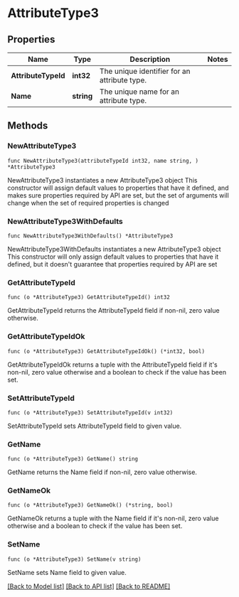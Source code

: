 # AttributeType3

## Properties

Name | Type | Description | Notes
------------ | ------------- | ------------- | -------------
**AttributeTypeId** | **int32** | The unique identifier for an attribute type. | 
**Name** | **string** | The unique name for an attribute type. | 

## Methods

### NewAttributeType3

`func NewAttributeType3(attributeTypeId int32, name string, ) *AttributeType3`

NewAttributeType3 instantiates a new AttributeType3 object
This constructor will assign default values to properties that have it defined,
and makes sure properties required by API are set, but the set of arguments
will change when the set of required properties is changed

### NewAttributeType3WithDefaults

`func NewAttributeType3WithDefaults() *AttributeType3`

NewAttributeType3WithDefaults instantiates a new AttributeType3 object
This constructor will only assign default values to properties that have it defined,
but it doesn't guarantee that properties required by API are set

### GetAttributeTypeId

`func (o *AttributeType3) GetAttributeTypeId() int32`

GetAttributeTypeId returns the AttributeTypeId field if non-nil, zero value otherwise.

### GetAttributeTypeIdOk

`func (o *AttributeType3) GetAttributeTypeIdOk() (*int32, bool)`

GetAttributeTypeIdOk returns a tuple with the AttributeTypeId field if it's non-nil, zero value otherwise
and a boolean to check if the value has been set.

### SetAttributeTypeId

`func (o *AttributeType3) SetAttributeTypeId(v int32)`

SetAttributeTypeId sets AttributeTypeId field to given value.


### GetName

`func (o *AttributeType3) GetName() string`

GetName returns the Name field if non-nil, zero value otherwise.

### GetNameOk

`func (o *AttributeType3) GetNameOk() (*string, bool)`

GetNameOk returns a tuple with the Name field if it's non-nil, zero value otherwise
and a boolean to check if the value has been set.

### SetName

`func (o *AttributeType3) SetName(v string)`

SetName sets Name field to given value.



[[Back to Model list]](../README.md#documentation-for-models) [[Back to API list]](../README.md#documentation-for-api-endpoints) [[Back to README]](../README.md)


